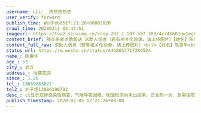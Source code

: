 ```yaml
---
username: LLL-__热热热热热
user_verify: forward
publish_time: WedFeb0517:21:26+08002020
crawl_time: 20200211-03:43:51
imageurl: https://tva2.sinaimg.cn/crop.202.1.597.597.180/4c746601gw1eg8750ddwwj20m80go0uv.jpg?KID=imgbed,tva&Expires=1581374151&ssig=fxT1YxRIvb,http://n.sinaimg.cn/photo/5213b46e/20181127/timeline_card_small_super_default.png,https://wx2.sinaimg.cn/orj360/4c746601ly1gblncnin6aj20tz1hcdiq.jpg
content_brief: 肺炎患者求助超话 求助人信息（若有相关化验单，请上传图片）【姓名】陈惠华【年龄】53【所在城市】武汉【所在小区、社区】冶建花园【患病时间】1.26【联系方式】13659863027【其他紧急联系人】刘子煜 13886190792【病情描述】ct显示双肺感染性病变，气喘呼吸困难，核酸检测尚未出结果，已 ...全文
content_full_raw: 求助人信息（若有相关化验单，请上传图片）<br/>【姓名】陈惠华<br/>【年龄】53<br/>【所在城市】武汉<br/>【所在小区、社区】冶建花园<br/>【患病时间】1.26<br/>【联系方式】13659863027<br/>【其他紧急联系人】刘子煜13886190792<br/>【病情描述】ct显示双肺感染性病变，气喘呼吸困难，核酸检测尚未出结果，已发热一周，急需住院治疗。
status_url: https://m.weibo.cn/status/4468657717280524
name_: 陈惠华
age_: 53
city_: 武汉
address_: 冶建花园
since_: 1.26
tel_: 13659863027
tel2_: 刘子煜13886190792
desc_: ct显示双肺感染性病变，气喘呼吸困难，核酸检测尚未出结果，已发热一周，急需住院治疗。
publish_timestamp: 2020-02-05 17:21:26+08:00
---
```

